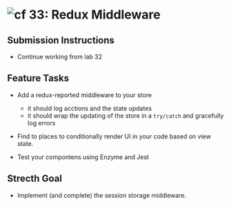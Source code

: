 ![cf](https://i.imgur.com/7v5ASc8.png) 33: Redux Middleware
======

## Submission Instructions
* Continue working from lab 32

## Feature Tasks
* Add a redux-reported middleware to your store
  * it should log acctions and the state updates
  * it should wrap the updating of the store in a `try/catch` and gracefully log errors
 
* Find to places to conditionally render UI in your code based on view state.
* Test your compontens using Enzyme and Jest

## Strecth Goal
* Implement (and complete) the session storage middleware.